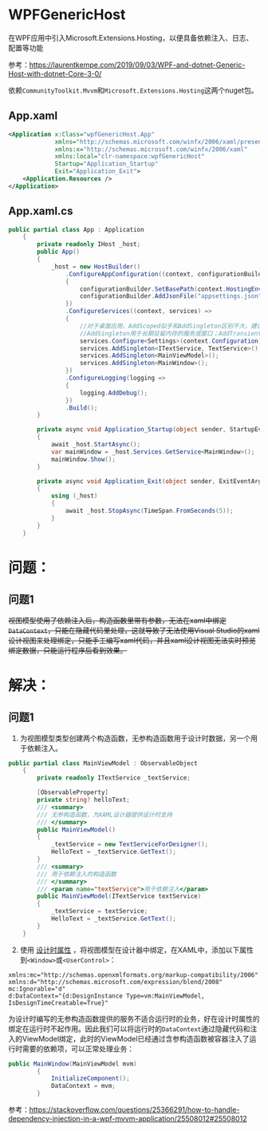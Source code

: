# WPFGenericHost

在WPF应用中引入Microsoft.Extensions.Hosting，以便具备依赖注入、日志、配置等功能

参考：https://laurentkempe.com/2019/09/03/WPF-and-dotnet-Generic-Host-with-dotnet-Core-3-0/

依赖`CommunityToolkit.Mvvm`和`Microsoft.Extensions.Hosting`这两个nuget包。

## App.xaml

```xml
<Application x:Class="wpfGenericHost.App"
             xmlns="http://schemas.microsoft.com/winfx/2006/xaml/presentation"
             xmlns:x="http://schemas.microsoft.com/winfx/2006/xaml"
             xmlns:local="clr-namespace:wpfGenericHost"
             Startup="Application_Startup"
             Exit="Application_Exit">
    <Application.Resources />         
</Application>
```

## App.xaml.cs

```csharp
public partial class App : Application
    {
        private readonly IHost _host;
        public App()
        {
            _host = new HostBuilder()
                .ConfigureAppConfiguration((context, configurationBuilder) =>
                {
                    configurationBuilder.SetBasePath(context.HostingEnvironment.ContentRootPath);
                    configurationBuilder.AddJsonFile("appsettings.json", optional: false);
                })
                .ConfigureServices((context, services) =>
                {
                    //对于桌面应用，AddScoped似乎和AddSingleton区别不大，建议用AddSingleton。
                    //AddSingleton用于长期驻留内存的服务或窗口；AddTransient用于临时的窗口和服务。
                    services.Configure<Settings>(context.Configuration);
                    services.AddSingleton<ITextService, TextService>();                    
                    services.AddSingleton<MainViewModel>();
                    services.AddSingleton<MainWindow>();
                })
                .ConfigureLogging(logging =>
                {
                    logging.AddDebug();
                })
                .Build();
        }

        private async void Application_Startup(object sender, StartupEventArgs e)
        {
            await _host.StartAsync();
            var mainWindow = _host.Services.GetService<MainWindow>();
            mainWindow.Show();
        }

        private async void Application_Exit(object sender, ExitEventArgs e)
        {
            using (_host)
            {
                await _host.StopAsync(TimeSpan.FromSeconds(5));
            }
        }
    }
```

# 问题：

## 问题1

~~视图模型使用了依赖注入后，构造函数里带有参数，无法在xaml中绑定`DataContext`，只能在隐藏代码里处理，这就导致了无法使用Visual Studio的xaml设计视图来处理绑定，只能手工编写xaml代码，并且xaml设计视图无法实时预览绑定数据，只能运行程序后看到效果。~~

# 解决：

## 问题1
1. 为视图模型类型创建两个构造函数，无参构造函数用于设计时数据，另一个用于依赖注入。

```csharp
public partial class MainViewModel : ObservableObject
    {
        private readonly ITextService _textService;

        [ObservableProperty]
        private string? helloText;
        /// <summary>
        /// 无参构造函数，为XAML设计器提供设计时支持
        /// </summary>
        public MainViewModel()
        {
            _textService = new TextServiceForDesigner();
            HelloText = _textService.GetText();
        }
        /// <summary>
        /// 用于依赖注入的构造函数
        /// </summary>
        /// <param name="textService">用于依赖注入</param>
        public MainViewModel(ITextService textService)
        {
            _textService = textService;
            HelloText = _textService.GetText();
        }
    }
```

2. 使用 [设计时属性](https://learn.microsoft.com/en-us/previous-versions/windows/silverlight/dotnet-windows-silverlight/ff602277(v=vs.95)) ，将视图模型在设计器中绑定，在XAML中，添加以下属性到`<Window>`或`<UserControl>`：

```
xmlns:mc="http://schemas.openxmlformats.org/markup-compatibility/2006"
xmlns:d="http://schemas.microsoft.com/expression/blend/2008"
mc:Ignorable="d"
d:DataContext="{d:DesignInstance Type=vm:MainViewModel, IsDesignTimeCreatable=True}"
```

为设计时编写的无参构造函数提供的服务不适合运行时的业务，好在设计时属性的绑定在运行时不起作用。因此我们可以将运行时的`DataContext`通过隐藏代码和注入的ViewModel绑定，此时的ViewModel已经通过含参构造函数被容器注入了运行时需要的依赖项，可以正常处理业务：

```csharp
public MainWindow(MainViewModel mvm)
        {
            InitializeComponent();
            DataContext = mvm;
        }
```


参考：https://stackoverflow.com/questions/25366291/how-to-handle-dependency-injection-in-a-wpf-mvvm-application/25508012#25508012
